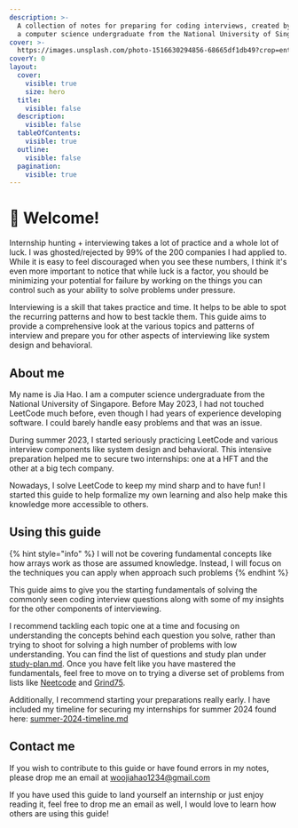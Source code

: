 ```yaml
---
description: >-
  A collection of notes for preparing for coding interviews, created by Jia Hao,
  a computer science undergraduate from the National University of Singapore.
cover: >-
  https://images.unsplash.com/photo-1516630294856-68665df1db49?crop=entropy&cs=srgb&fm=jpg&ixid=M3wxOTcwMjR8MHwxfHNlYXJjaHw1fHxvc2xvfGVufDB8fHx8MTcwMzM5Mzg5N3ww&ixlib=rb-4.0.3&q=85
coverY: 0
layout:
  cover:
    visible: true
    size: hero
  title:
    visible: false
  description:
    visible: false
  tableOfContents:
    visible: true
  outline:
    visible: false
  pagination:
    visible: true
---
```


# 🍕 Welcome!

Internship hunting + interviewing takes a lot of practice and a whole lot of luck. I was ghosted/rejected by 99% of the 200 companies I had applied to. While it is easy to feel discouraged when you see these numbers, I think it's even more important to notice that while luck is a factor, you should be minimizing your potential for failure by working on the things you can control such as your ability to solve problems under pressure.

Interviewing is a skill that takes practice and time. It helps to be able to spot the recurring patterns and how to best tackle them. This guide aims to provide a comprehensive look at the various topics and patterns of interview and prepare you for other aspects of interviewing like system design and behavioral.

## About me

My name is Jia Hao. I am a computer science undergraduate from the National University of Singapore. Before May 2023, I had not touched LeetCode much before, even though I had years of experience developing software. I could barely handle easy problems and that was an issue.

During summer 2023, I started seriously practicing LeetCode and various interview components like system design and behavioral. This intensive preparation helped me to secure two internships: one at a HFT and the other at a big tech company.

Nowadays, I solve LeetCode to keep my mind sharp and to have fun! I started this guide to help formalize my own learning and also help make this knowledge more accessible to others.

## Using this guide

{% hint style="info" %}
I will not be covering fundamental concepts like how arrays work as those are assumed knowledge. Instead, I will focus on the techniques you can apply when approach such problems
{% endhint %}

This guide aims to give you the starting fundamentals of solving the commonly seen coding interview questions along with some of my insights for the other components of interviewing.

I recommend tackling each topic one at a time and focusing on understanding the concepts behind each question you solve, rather than trying to shoot for solving a high number of problems with low understanding. You can find the list of questions and study plan under [study-plan.md](getting-started/study-plan.md "mention"). Once you have felt like you have mastered the fundamentals, feel free to move on to trying a diverse set of problems from lists like [Neetcode](https://neetcode.io/roadmap) and [Grind75](https://www.techinterviewhandbook.org/grind75).

Additionally, I recommend starting your preparations really early. I have included my timeline for securing my internships for summer 2024 found here: [summer-2024-timeline.md](getting-started/summer-2024-timeline.md "mention")

## Contact me

If you wish to contribute to this guide or have found errors in my notes, please drop me an email at [woojiahao1234@gmail.com](https://app.gitbook.com/u/A29BzUgaylTV9UTRyyI4AQixRNz1)&#x20;

If you have used this guide to land yourself an internship or just enjoy reading it, feel free to drop me an email as well, I would love to learn how others are using this guide!

